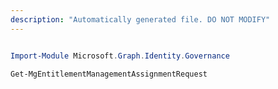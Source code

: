 ```yaml
---
description: "Automatically generated file. DO NOT MODIFY"
---
```


```powershell

Import-Module Microsoft.Graph.Identity.Governance

Get-MgEntitlementManagementAssignmentRequest

```